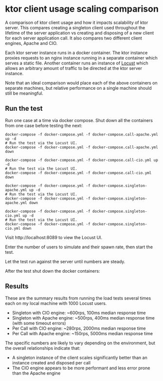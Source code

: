 # ktor client usage scaling comparison

A comparison of ktor client usage and how it impacts scalability of ktor server.  This compares creating a singleton client used throughout the lifetime of the server application vs creating and disposing of a new client for each server application call.  It also compares two different client engines, Apache and CIO.  

Each ktor server instance runs in a docker container.  The ktor instance proxies requests to an nginx instance running in a separate container which serves a static file.  Another container runs an instance of [Locust](https://locust.io/) which allows an arbitrary amount of traffic to be directed at the ktor server instance.

Note that an ideal comparison would place each of the above containers on separate machines, but relative performance on a single machine should still be meaningful.


## Run the test

Run one case at a time via docker compose. Shut down all the containers from one case before testing the next:

```
docker-compose -f docker-compose.yml -f docker-compose.call-apache.yml up -d
# Run the test via the Locust UI.
docker-compose -f docker-compose.yml -f docker-compose.call-apache.yml down
```

```
docker-compose -f docker-compose.yml -f docker-compose.call-cio.yml up -d
# Run the test via the Locust UI.
docker-compose -f docker-compose.yml -f docker-compose.call-cio.yml down
```

```
docker-compose -f docker-compose.yml -f docker-compose.singleton-apache.yml up -d
# Run the test via the Locust UI.
docker-compose -f docker-compose.yml -f docker-compose.singleton-apache.yml down
```

```
docker-compose -f docker-compose.yml -f docker-compose.singleton-cio.yml up -d
# Run the test via the Locust UI.
docker-compose -f docker-compose.yml -f docker-compose.singleton-cio.yml down
```

Visit http://localhost:8089 to view the Locust UI.

Enter the number of users to simulate and their spawn rate, then start the test.

Let the test run against the server until numbers are steady.

After the test shut down the docker containers:


## Results

These are the summary results from running the load tests several times each on my local machine with 1000 Locust users.

- Singleton with CIO engine: ~600rps, 100ms median response time
- Singleton with Apache engine: ~500rps, 400ms median response time (with some timeout errors)
- Per Call with CIO engine: ~280rps, 2000ms median response time
- Per Call with Apache engine: ~150rps, 5000ms median response time


The specific numbers are likely to vary depending on the environment, but the overall relationships indicate that:

- A singleton instance of the client scales significantly better than an instance created and disposed per call
- The CIO engine appears to be more performant and less error prone than the Apache engine
